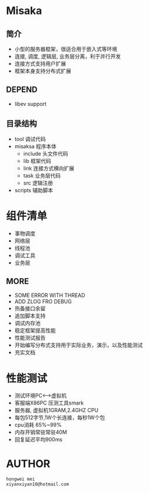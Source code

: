 # Misaka

## 简介
 - 小型的服务器框架，很适合用于嵌入式等环境
 - 连接, 调度, 逻辑层, 业务层分离，利于并行开发
 - 连接方式支持用户扩展
 - 框架本身支持分布式扩展

## DEPEND
 - libev support

## 目录结构
 - tool      调试代码
 - misaksa    程序本体
    - include 头文件代码
    - lib     框架代码
    - link    连接方式横向扩展
    - task    业务层代码
    - src     逻辑注册
 - scripts    辅助脚本

# 组件清单
 - 事物调度
 - 网络层
 - 线程池
 - 调试工具
 - 业务层

## MORE
 - SOME ERROR WITH THREAD
 - ADD ZLOG FRO DEBUG
 - 热备接口余留
 - 追加脚本支持
 - 调试内存池
 - 稳定框架提高性能
 - 性能测试报告
 - 开始编写分布式支持用于实际业务，演示，以及性能测试
 - 充实文档

# 性能测试
 - 测试环境PC<-->虚拟机
 - 客服端X86PC 压测工具smark
 - 服务器, 虚拟机1GRAM,2.4GHZ CPU  
 - 每包512字节,1W个长连接，每秒1W个包
 - cpu消耗 65%~99%
 - 内存开销常驻常驻40M
 - 回复延迟平均900ms

# AUTHOR 
    hongwei mei
    xiyanxiyan10@hotmail.com
